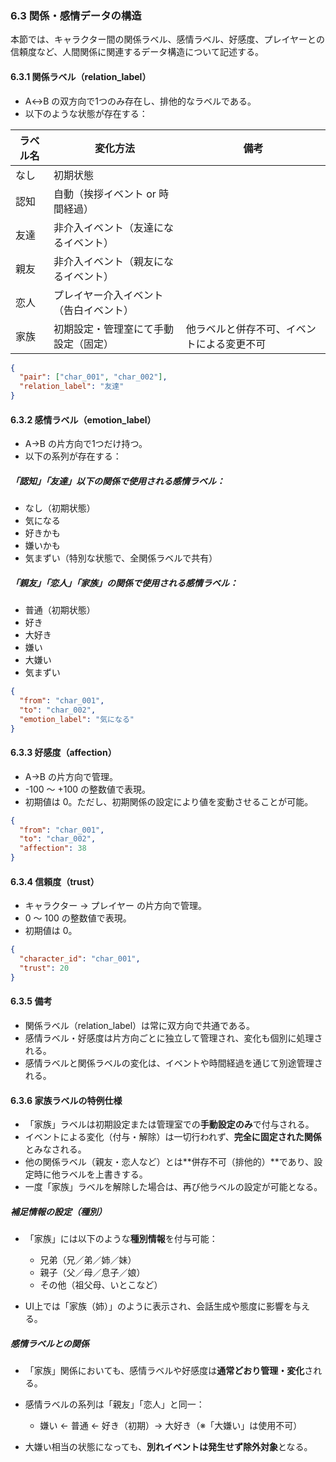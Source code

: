 ### 6.3 関係・感情データの構造

本節では、キャラクター間の関係ラベル、感情ラベル、好感度、プレイヤーとの信頼度など、人間関係に関連するデータ構造について記述する。

#### 6.3.1 関係ラベル（relation\_label）

* A↔B の双方向で1つのみ存在し、排他的なラベルである。
* 以下のような状態が存在する：

| ラベル名 | 変化方法                | 備考                    |
| ---- | ------------------- | --------------------- |
| なし   | 初期状態                |                       |
| 認知   | 自動（挨拶イベント or 時間経過）  |                       |
| 友達   | 非介入イベント（友達になるイベント）  |                       |
| 親友   | 非介入イベント（親友になるイベント）  |                       |
| 恋人   | プレイヤー介入イベント（告白イベント） |                       |
| 家族   | 初期設定・管理室にて手動設定（固定）  | 他ラベルと併存不可、イベントによる変更不可 |

```json
{
  "pair": ["char_001", "char_002"],
  "relation_label": "友達"
}
```

#### 6.3.2 感情ラベル（emotion\_label）

* A→B の片方向で1つだけ持つ。
* 以下の系列が存在する：

##### 「認知」「友達」以下の関係で使用される感情ラベル：

* なし（初期状態）
* 気になる
* 好きかも
* 嫌いかも
* 気まずい（特別な状態で、全関係ラベルで共有）

##### 「親友」「恋人」「家族」の関係で使用される感情ラベル：

* 普通（初期状態）
* 好き
* 大好き
* 嫌い
* 大嫌い
* 気まずい

```json
{
  "from": "char_001",
  "to": "char_002",
  "emotion_label": "気になる"
}
```

#### 6.3.3 好感度（affection）

* A→B の片方向で管理。
* -100 〜 +100 の整数値で表現。
* 初期値は 0。ただし、初期関係の設定により値を変動させることが可能。

```json
{
  "from": "char_001",
  "to": "char_002",
  "affection": 38
}
```

#### 6.3.4 信頼度（trust）

* キャラクター → プレイヤー の片方向で管理。
* 0 〜 100 の整数値で表現。
* 初期値は 0。

```json
{
  "character_id": "char_001",
  "trust": 20
}
```

#### 6.3.5 備考

* 関係ラベル（relation\_label）は常に双方向で共通である。
* 感情ラベル・好感度は片方向ごとに独立して管理され、変化も個別に処理される。
* 感情ラベルと関係ラベルの変化は、イベントや時間経過を通じて別途管理される。

#### 6.3.6 家族ラベルの特例仕様

* 「家族」ラベルは初期設定または管理室での**手動設定のみ**で付与される。
* イベントによる変化（付与・解除）は一切行われず、**完全に固定された関係**とみなされる。
* 他の関係ラベル（親友・恋人など）とは\*\*併存不可（排他的）\*\*であり、設定時に他ラベルを上書きする。
* 一度「家族」ラベルを解除した場合は、再び他ラベルの設定が可能となる。

##### 補足情報の設定（種別）

* 「家族」には以下のような**種別情報**を付与可能：

  * 兄弟（兄／弟／姉／妹）
  * 親子（父／母／息子／娘）
  * その他（祖父母、いとこなど）
* UI上では「家族（姉）」のように表示され、会話生成や態度に影響を与える。

##### 感情ラベルとの関係

* 「家族」関係においても、感情ラベルや好感度は**通常どおり管理・変化**される。
* 感情ラベルの系列は「親友」「恋人」と同一：

  * 嫌い ← 普通 ← 好き（初期）→ 大好き（※「大嫌い」は使用不可）
* 大嫌い相当の状態になっても、**別れイベントは発生せず除外対象**となる。
